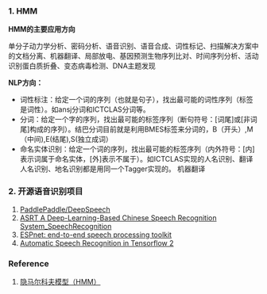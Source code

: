### 1. HMM ###

**HMM的主要应用方向**

单分子动力学分析、密码分析、语音识别、语音合成、词性标记、扫描解决方案中的文档分离、机器翻译、局部放电、基因预测生物序列比对、时间序列分析、活动识别蛋白质折叠、变态病毒检测、DNA主题发现

**NLP方向：**

* 词性标注：给定一个词的序列（也就是句子），找出最可能的词性序列（标签是词性）。如ansj分词和ICTCLAS分词等。
* 分词：给定一个字的序列，找出最可能的标签序列（断句符号：[词尾]或[非词尾]构成的序列）。结巴分词目前就是利用BMES标签来分词的，B（开头）,M（中间),E(结尾),S(独立成词）
* 命名实体识别：给定一个词的序列，找出最可能的标签序列（内外符号：[内]表示词属于命名实体，[外]表示不属于）。如ICTCLAS实现的人名识别、翻译人名识别、地名识别都是用同一个Tagger实现的。
机器翻译




### 2. 开源语音识别项目 ###

1. [PaddlePaddle/DeepSpeech](https://github.com/PaddlePaddle/DeepSpeech)
2. [ASRT A Deep-Learning-Based Chinese Speech Recognition System_SpeechRecognition](https://github.com/nl8590687/ASRT_SpeechRecognition)
3. [ESPnet: end-to-end speech processing toolkit](https://github.com/espnet/espnet)
4. [Automatic Speech Recognition in Tensorflow 2](https://github.com/TensorSpeech/TensorFlowASR)



### Reference ###

1. [隐马尔科夫模型（HMM）](https://blog.csdn.net/qq_27586341/article/details/94602772)
